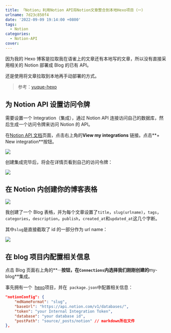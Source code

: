 ```yaml
---
title: 「Notion」利用Notion API将Notion文章整合到本地Hexo项目（一）
urlname: 7d23c850f4
date: '2022-09-09 19:14:00 +0800'
tags:
  - Notion
categories:
  - Notion-API
cover:
---
```


因为我的 Hexo 博客是拉取我在语雀上的文章还有本地写的文章，所以没有直接采用相关的 Notion 部署成 Blog 的已有 API。

还是使用将文章拉取到本地再手动部署的方式。

> 参考：[yuque-hexo](https://github.com/x-cold/yuque-hexo)

## **为 Notion API 设置访问令牌**

需要设置一个 Integration（集成），通过 Notion API 连接访问自己的数据库，然后生成一个访问令牌来访问 Notion 的 API。

在[Notion API 文档](https://developers.notion.com/reference/intro)页面，点击右上角的**View my integrations** 链接。点击**+ New integration**按钮。

![](https://i.postimg.cc/xd0zGHgm/2022-09-10-20-16-22.png)

创建集成完毕后，将会在详情页看到自己的访问令牌：

![](https://i.postimg.cc/BQ7h8Sg4/2022-09-10-20-17-28.png)

## 在 Notion 内创建你的博客表格

![](https://i.postimg.cc/zX4CZV7b/2022-09-10-20-20-05.png)

我创建了一个 Blog 表格，并为每个文章设置了`title`，`slug(urlname)`，`tags`，`categories`，`description`，`publish`，`created_at`和`updated_at`这几个字断。

其中`slug`是直接截取了 id 的一部分作为 url name：

![](https://i.postimg.cc/HxW545YK/2022-09-10-20-23-53.png)

## 在 blog 项目内配置相关信息

点击 Blog 页面右上角的**···**按钮，在`Connections`内选择我们刚刚创建的**my-blog**集成。

事先拥有一个  [hexo](https://github.com/hexojs/hexo)项目，并在  `package.json`中配置相关信息：

```json
"notionConfig": {
    "mdNameFormat": "slug",
    "baseUrl": "https://api.notion.com/v1/databases/",
    "token": "your Internal Integration Token",
    "database": "your database id",
    "postPath": "source/_posts/notion" // markdown所在文件
},
```

